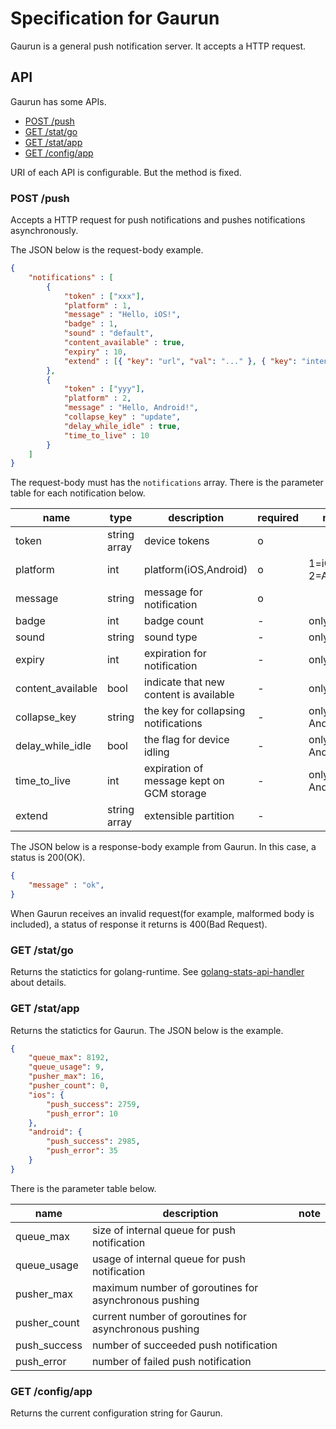 # Specification for Gaurun

Gaurun is a general push notification server. It accepts a HTTP request.

## API

Gaurun has some APIs.

 * [POST /push](#post-push)
 * [GET /stat/go](#get-statgo)
 * [GET /stat/app](#get-statapp)
 * [GET /config/app](#get-configapp)

URI of each API is configurable. But the method is fixed.

### POST /push

Accepts a HTTP request for push notifications and pushes notifications asynchronously.

The JSON below is the request-body example.

```json
{
    "notifications" : [
        {
            "token" : ["xxx"],
            "platform" : 1,
            "message" : "Hello, iOS!",
            "badge" : 1,
            "sound" : "default",
            "content_available" : true,
            "expiry" : 10,
            "extend" : [{ "key": "url", "val": "..." }, { "key": "intent", "val": "..." }]
        },
        {
            "token" : ["yyy"],
            "platform" : 2,
            "message" : "Hello, Android!",
            "collapse_key" : "update",
            "delay_while_idle" : true,
            "time_to_live" : 10
        }
    ]
}
```

The request-body must has the `notifications` array. There is the parameter table for each notification below.

|name             |type        |description                              |required|note            |
|-----------------|------------|-----------------------------------------|--------|----------------|
|token            |string array|device tokens                            |o       |                |
|platform         |int         |platform(iOS,Android)                    |o       |1=iOS, 2=Android|
|message          |string      |message for notification                 |o       |                |
|badge            |int         |badge count                              |-       |only iOS        |
|sound            |string      |sound type                               |-       |only iOS        |
|expiry           |int         |expiration for notification              |-       |only iOS        |
|content_available|bool        |indicate that new content is available   |-       |only iOS        |
|collapse_key     |string      |the key for collapsing notifications     |-       |only Android    |
|delay_while_idle |bool        |the flag for device idling               |-       |only Android    |
|time_to_live     |int         |expiration of message kept on GCM storage|-       |only Android    |
|extend           |string array|extensible partition                     |-       |                |

The JSON below is a response-body example from Gaurun. In this case, a status is 200(OK).

```json
{
    "message" : "ok",
}
```

When Gaurun receives an invalid request(for example, malformed body is included), a status of response it returns is 400(Bad Request).


### GET /stat/go

Returns the statictics for golang-runtime. See [golang-stats-api-handler](https://github.com/fukata/golang-stats-api-handler) about details.

### GET /stat/app

Returns the statictics for Gaurun. The JSON below is the example.

```json
{
    "queue_max": 8192,
    "queue_usage": 9,
    "pusher_max": 16,
    "pusher_count": 0,
    "ios": {
        "push_success": 2759,
        "push_error": 10
    },
    "android": {
        "push_success": 2985,
        "push_error": 35
    }
}
```

There is the parameter table below.

|name        |description                                          |note       |
|------------|-----------------------------------------------------|-----------|
|queue_max   |size of internal queue for push notification         |           |
|queue_usage |usage of internal queue for push notification        |           |
|pusher_max  |maximum number of goroutines for asynchronous pushing|           |
|pusher_count|current number of goroutines for asynchronous pushing|           |
|push_success|number of succeeded push notification                |           |
|push_error  |number of failed push notification                   |           |

### GET /config/app

Returns the current configuration string for Gaurun.
